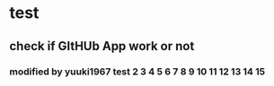 # test
## check if GItHUb App work or not
### modified by yuuki1967 test 2 3 4 5 6 7 8 9 10 11 12 13 14 15
  
